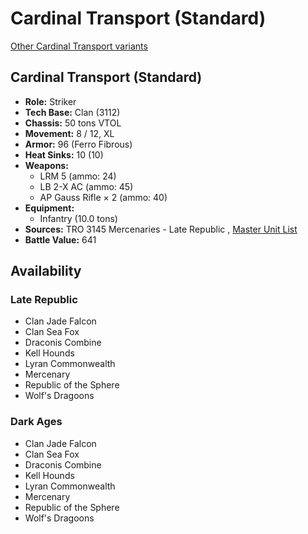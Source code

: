 # Cardinal Transport (Standard) 

[Other Cardinal Transport variants](../cardinal_transport.md) 

## Cardinal Transport (Standard) 

- **Role:** Striker 
- **Tech Base:** Clan (3112) 
- **Chassis:** 50 tons VTOL 
- **Movement:** 8 / 12, XL 
- **Armor:** 96 (Ferro Fibrous) 
- **Heat Sinks:** 10 (10) 
- **Weapons:** 
  - LRM 5 (ammo: 24) 
  - LB 2-X AC (ammo: 45) 
  - AP Gauss Rifle × 2 (ammo: 40) 
- **Equipment:** 
  - Infantry (10.0 tons) 
- **Sources:** TRO 3145 Mercenaries - Late Republic , [Master Unit List](http://masterunitlist.info/Unit/Details/6542/cardinal-transport-standard) 
- **Battle Value:** 641 

## Availability 

### Late Republic 

- Clan Jade Falcon 
- Clan Sea Fox 
- Draconis Combine 
- Kell Hounds 
- Lyran Commonwealth 
- Mercenary 
- Republic of the Sphere 
- Wolf's Dragoons 

### Dark Ages 

- Clan Jade Falcon 
- Clan Sea Fox 
- Draconis Combine 
- Kell Hounds 
- Lyran Commonwealth 
- Mercenary 
- Republic of the Sphere 
- Wolf's Dragoons 

